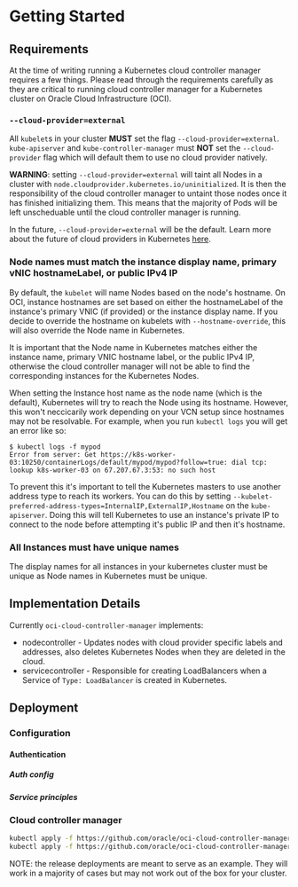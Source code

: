 # Getting Started

## Requirements

At the time of writing running a Kubernetes cloud controller manager requires
a few things. Please read through the requirements carefully as they are
critical to running cloud controller manager for a Kubernetes cluster on Oracle
Cloud Infrastructure (OCI).

### `--cloud-provider=external`

All `kubelet`s in your cluster **MUST** set the flag `--cloud-provider=external`.
`kube-apiserver` and `kube-controller-manager` must **NOT** set the
`--cloud-provider` flag which will default them to use no cloud provider
natively.

**WARNING**: setting `--cloud-provider=external` will taint all Nodes in a
cluster with `node.cloudprovider.kubernetes.io/uninitialized`. It is then the
responsibility of the cloud controller manager to untaint those nodes once it
has finished initializing them. This means that the majority of Pods will be
left unscheduable until the cloud controller manager is running.

In the future, `--cloud-provider=external` will be the default. Learn more about
the future of cloud providers in Kubernetes [here][1].

### Node names must match the instance display name, primary vNIC hostnameLabel, or public IPv4 IP

By default, the `kubelet` will name Nodes based on the node's hostname. On
OCI, instance hostnames are set based on either the hostnameLabel of the
instance's primary VNIC (if provided) or the instance display name. If you
decide to override the hostname on kubelets with `--hostname-override`, this
will also override the Node name in Kubernetes.

It is important that the Node name in Kubernetes matches either the instance
name, primary VNIC hostname label, or the public IPv4 IP, otherwise the cloud
controller manager will not be able to find the corresponding instances for the
Kubernetes Nodes.

When setting the Instance host name as the node name (which is the default),
Kubernetes will try to reach the Node using its hostname. However, this won't
neccicarily work depending on your VCN setup since hostnames may not be
resolvable. For example, when you run `kubectl logs` you will get an error like
so:

```
$ kubectl logs -f mypod
Error from server: Get https://k8s-worker-03:10250/containerLogs/default/mypod/mypod?follow=true: dial tcp: lookup k8s-worker-03 on 67.207.67.3:53: no such host
```

To prevent this it's important to tell the Kubernetes masters to use another
address type to reach its workers. You can do this by setting
`--kubelet-preferred-address-types=InternalIP,ExternalIP,Hostname` on the
`kube-apiserver`. Doing this will tell Kubernetes to use an instance's private
IP to connect to the node before attempting it's public IP and then it's
hostname.

### All Instances must have unique names

The display names for all instances in your kubernetes cluster must be unique
as Node names in Kubernetes must be unique.

## Implementation Details

Currently `oci-cloud-controller-manager` implements:
 * nodecontroller - Updates nodes with cloud provider specific labels and
   addresses, also deletes Kubernetes Nodes when they are deleted in the cloud.
 * servicecontroller - Responsible for creating LoadBalancers when a Service
   of `Type: LoadBalancer` is created in Kubernetes.

## Deployment

### Configuration

#### Authentication

##### Auth config

##### Service principles


### Cloud controller manager

```bash
kubectl apply -f https://github.com/oracle/oci-cloud-controller-manager/releases/download/0.7.0/oci-cloud-controller-manager-rbac.yaml
kubectl apply -f https://github.com/oracle/oci-cloud-controller-manager/releases/download/0.7.0/oci-cloud-controller-manager.yaml
```

NOTE: the release deployments are meant to serve as an example. They will work
in a majority of cases but may not work out of the box for your cluster.

[1]: https://github.com/kubernetes/community/blob/master/contributors/design-proposals/cloud-provider/cloud-provider-refactoring.md
